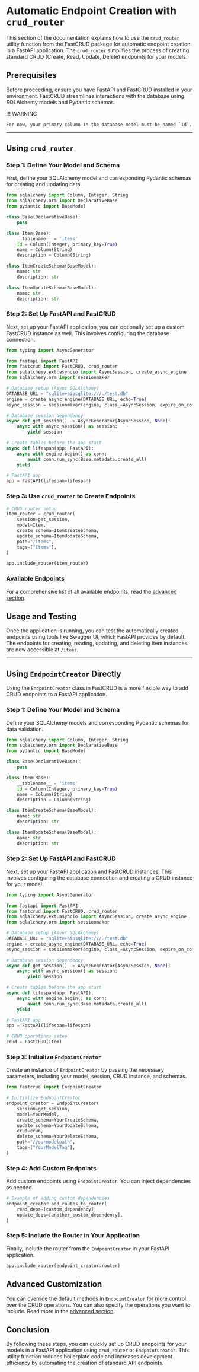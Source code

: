 # Automatic Endpoint Creation with `crud_router`

This section of the documentation explains how to use the `crud_router` utility function from the FastCRUD package for automatic endpoint creation in a FastAPI application. The `crud_router` simplifies the process of creating standard CRUD (Create, Read, Update, Delete) endpoints for your models.

## Prerequisites

Before proceeding, ensure you have FastAPI and FastCRUD installed in your environment. FastCRUD streamlines interactions with the database using SQLAlchemy models and Pydantic schemas.

!!! WARNING

    For now, your primary column in the database model must be named `id`.

---

## Using `crud_router`

### Step 1: Define Your Model and Schema

First, define your SQLAlchemy model and corresponding Pydantic schemas for creating and updating data.

```python title="models/item.py"
from sqlalchemy import Column, Integer, String
from sqlalchemy.orm import DeclarativeBase
from pydantic import BaseModel

class Base(DeclarativeBase):
    pass

class Item(Base):
    __tablename__ = 'items'
    id = Column(Integer, primary_key=True)
    name = Column(String)
    description = Column(String)

class ItemCreateSchema(BaseModel):
    name: str
    description: str

class ItemUpdateSchema(BaseModel):
    name: str
    description: str
```

### Step 2: Set Up FastAPI and FastCRUD

Next, set up your FastAPI application, you can optionally set up a custom FastCRUD instance as well. This involves configuring the database connection.

```python
from typing import AsyncGenerator

from fastapi import FastAPI
from fastcrud import FastCRUD, crud_router
from sqlalchemy.ext.asyncio import AsyncSession, create_async_engine
from sqlalchemy.orm import sessionmaker

# Database setup (Async SQLAlchemy)
DATABASE_URL = "sqlite+aiosqlite:///./test.db"
engine = create_async_engine(DATABASE_URL, echo=True)
async_session = sessionmaker(engine, class_=AsyncSession, expire_on_commit=False)

# Database session dependency
async def get_session() -> AsyncGenerator[AsyncSession, None]:
    async with async_session() as session:
        yield session

# Create tables before the app start
async def lifespan(app: FastAPI):
    async with engine.begin() as conn:
        await conn.run_sync(Base.metadata.create_all)
    yield

# FastAPI app
app = FastAPI(lifespan=lifespan)
```

### Step 3: Use `crud_router` to Create Endpoints

```python
# CRUD router setup
item_router = crud_router(
    session=get_session,
    model=Item,
    create_schema=ItemCreateSchema,
    update_schema=ItemUpdateSchema,
    path="/items",
    tags=["Items"],
)

app.include_router(item_router)
```

### Available Endpoints

For a comprehensive list of all available endpoints, read the [advanced section](../advanced/endpoint.md).

## Usage and Testing

Once the application is running, you can test the automatically created endpoints using tools like Swagger UI, which FastAPI provides by default. The endpoints for creating, reading, updating, and deleting Item instances are now accessible at `/items`.

---

## Using `EndpointCreator` Directly

Using the `EndpointCreator` class in FastCRUD is a more flexible way to add CRUD endpoints to a FastAPI application.

### Step 1: Define Your Model and Schema

Define your SQLAlchemy models and corresponding Pydantic schemas for data validation.

```python title="models/item.py"
from sqlalchemy import Column, Integer, String
from sqlalchemy.orm import DeclarativeBase
from pydantic import BaseModel

class Base(DeclarativeBase):
    pass

class Item(Base):
    __tablename__ = 'items'
    id = Column(Integer, primary_key=True)
    name = Column(String)
    description = Column(String)

class ItemCreateSchema(BaseModel):
    name: str
    description: str

class ItemUpdateSchema(BaseModel):
    name: str
    description: str
```

### Step 2: Set Up FastAPI and FastCRUD

Next, set up your FastAPI application and FastCRUD instances. This involves configuring the database connection and creating a CRUD instance for your model.

```python
from typing import AsyncGenerator

from fastapi import FastAPI
from fastcrud import FastCRUD, crud_router
from sqlalchemy.ext.asyncio import AsyncSession, create_async_engine
from sqlalchemy.orm import sessionmaker

# Database setup (Async SQLAlchemy)
DATABASE_URL = "sqlite+aiosqlite:///./test.db"
engine = create_async_engine(DATABASE_URL, echo=True)
async_session = sessionmaker(engine, class_=AsyncSession, expire_on_commit=False)

# Database session dependency
async def get_session() -> AsyncGenerator[AsyncSession, None]:
    async with async_session() as session:
        yield session

# Create tables before the app start
async def lifespan(app: FastAPI):
    async with engine.begin() as conn:
        await conn.run_sync(Base.metadata.create_all)
    yield

# FastAPI app
app = FastAPI(lifespan=lifespan)

# CRUD operations setup
crud = FastCRUD(Item)
```

### Step 3: Initialize `EndpointCreator`

Create an instance of `EndpointCreator` by passing the necessary parameters, including your model, session, CRUD instance, and schemas.

```python
from fastcrud import EndpointCreator

# Initialize EndpointCreator
endpoint_creator = EndpointCreator(
    session=get_session,
    model=YourModel,
    create_schema=YourCreateSchema,
    update_schema=YourUpdateSchema,
    crud=crud,
    delete_schema=YourDeleteSchema,
    path="/yourmodelpath",
    tags=["YourModelTag"],
)
```

### Step 4: Add Custom Endpoints

Add custom endpoints using `EndpointCreator`. You can inject dependencies as needed.

```python
# Example of adding custom dependencies
endpoint_creator.add_routes_to_router(
    read_deps=[custom_dependency],
    update_deps=[another_custom_dependency],
)

```

### Step 5: Include the Router in Your Application

Finally, include the router from the `EndpointCreator` in your FastAPI application.

```python
app.include_router(endpoint_creator.router)

```

## Advanced Customization

You can override the default methods in `EndpointCreator` for more control over the CRUD operations. You can also specify the operations you want to include. Read more in the [advanced section](../advanced/endpoint.md).

## Conclusion

By following these steps, you can quickly set up CRUD endpoints for your models in a FastAPI application using `crud_router` or `EndpointCreator`. This utility function reduces boilerplate code and increases development efficiency by automating the creation of standard API endpoints.
